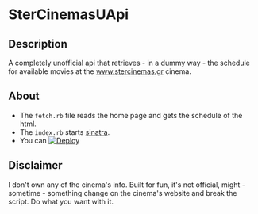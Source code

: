 # SterCinemasUApi

## Description

A completely unofficial api that retrieves - in a dummy way - the schedule for available movies at the www.stercinemas.gr cinema.

## About

+ The `fetch.rb` file reads the home page and gets the schedule of the html.
+ The `index.rb` starts [sinatra](http://www.sinatrarb.com/).
+ You can [![Deploy](https://www.herokucdn.com/deploy/button.svg)](https://heroku.com/deploy)

## Disclaimer

I don't own any of the cinema's info. Built for fun, it's not official, might - sometime - something change on the cinema's website and break the script. Do what you want with it.

